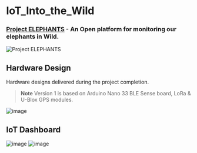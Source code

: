 # IoT_Into_the_Wild

### [Project ELEPHANTS](https://www.hackster.io/ankurverma608/project-elephants-bba360) - An Open platform for monitoring our elephants in Wild.
![Project ELEPHANTS](https://user-images.githubusercontent.com/58347016/192637381-85291fb7-0a33-444f-b6fd-795d16c65313.png)


## Hardware Design

Hardware designs delivered during the project completion.

> **Note** Version 1 is based on Arduino Nano 33 BLE Sense board, LoRa & U-Blox GPS modules.

![image](https://user-images.githubusercontent.com/58347016/192637013-b1d0bf8e-387c-4965-919a-3efb80ebc381.png)

## IoT Dashboard
![image](https://user-images.githubusercontent.com/58347016/192637136-cb44198f-2e68-42c7-955e-57a5938767e6.png)
![image](https://user-images.githubusercontent.com/58347016/192637220-21429628-7f47-4b2e-a570-705d047c39cb.png)
